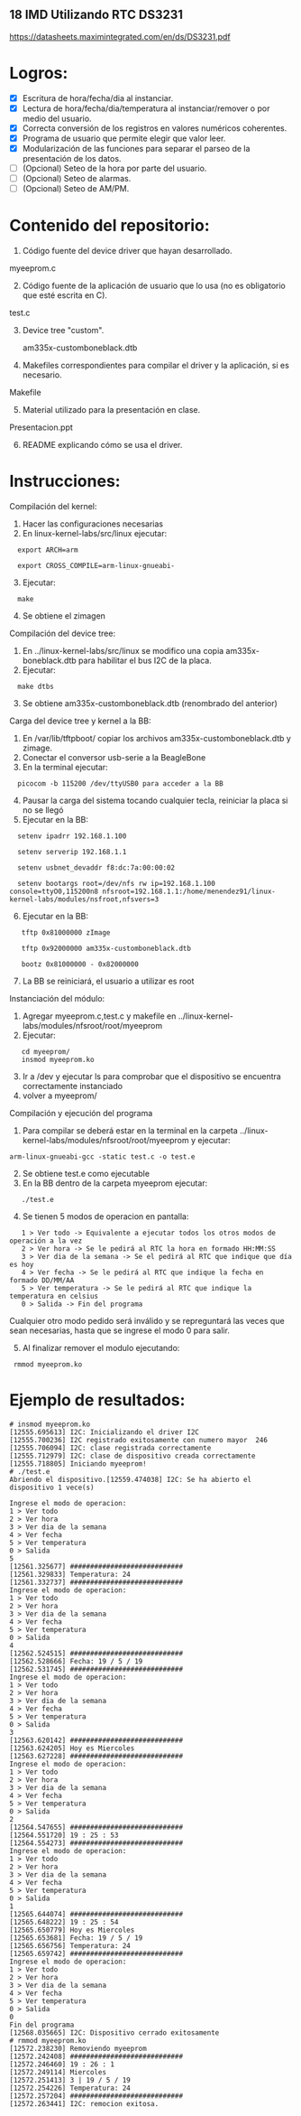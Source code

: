 ## 18 IMD Utilizando RTC DS3231

https://datasheets.maximintegrated.com/en/ds/DS3231.pdf

# Logros:

- [x] Escritura de hora/fecha/dia al instanciar.
- [x] Lectura de hora/fecha/dia/temperatura al instanciar/remover o por medio del usuario.
- [x] Correcta conversión de los registros en valores numéricos coherentes.
- [x] Programa de usuario que permite elegir que valor leer.
- [x] Modularización de las funciones para separar el parseo de la presentación de los datos.
- [ ] \(Opcional) Seteo de la hora por parte del usuario.
- [ ] \(Opcional) Seteo de alarmas.
- [ ] \(Opcional) Seteo de AM/PM.

# Contenido del repositorio:
1) Código fuente del device driver que hayan desarrollado.

  myeeprom.c
  
2) Código fuente de la aplicación de usuario que lo usa (no es obligatorio que esté escrita en C).

  test.c
  
3) Device tree "custom".

   am335x-customboneblack.dtb
  
4) Makefiles correspondientes para compilar el driver y la aplicación, si es necesario.

  Makefile
  
5) Material utilizado para la presentación en clase.

  Presentacion.ppt
  
6) README explicando cómo se usa el driver.

# Instrucciones:

Compilación del kernel:

1) Hacer las configuraciones necesarias
2) En linux-kernel-labs/src/linux ejecutar:
```
  export ARCH=arm
  
  export CROSS_COMPILE=arm-linux-gnueabi-
```  
3) Ejecutar:
```
  make
```  
4) Se obtiene el zimagen

Compilación del device tree:

1) En ../linux-kernel-labs/src/linux se modifico una copia am335x-boneblack.dtb para habilitar el bus I2C de la placa.
2) Ejecutar:
```
  make dtbs
```  
3) Se obtiene am335x-customboneblack.dtb (renombrado del anterior)

Carga del device tree y kernel a la BB:

1) En /var/lib/tftpboot/ copiar los archivos am335x-customboneblack.dtb y zimage.
2) Conectar el conversor usb-serie a la BeagleBone
3) En la terminal ejecutar:
```
  picocom -b 115200 /dev/ttyUSB0 para acceder a la BB
```  
4) Pausar la carga del sistema tocando cualquier tecla, reiniciar la placa si no se llegó
5) Ejecutar en la BB:
```
  setenv ipadrr 192.168.1.100
  
  setenv serverip 192.168.1.1
  
  setenv usbnet_devaddr f8:dc:7a:00:00:02
  
  setenv bootargs root=/dev/nfs rw ip=192.168.1.100 console=ttyO0,115200n8 nfsroot=192.168.1.1:/home/menendez91/linux-kernel-labs/modules/nsfroot,nfsvers=3
```  
 6) Ejecutar en la BB: 
 ```
    tftp 0x81000000 zImage
    
    tftp 0x92000000 am335x-customboneblack.dtb
    
    bootz 0x81000000 - 0x82000000
 ```   
 7) La BB se reiniciará, el usuario a utilizar es root
 
 Instanciación del módulo:
 
 1) Agregar myeeprom.c,test.c y makefile en ../linux-kernel-labs/modules/nfsroot/root/myeeprom
 2) Ejecutar:
 ```
    cd myeeprom/
    insmod myeeprom.ko
 ```  
 3) Ir a /dev y ejecutar ls para comprobar que el dispositivo se encuentra correctamente instanciado
 4) volver a myeeprom/
 
 Compilación y ejecución del programa
 
 1) Para compilar se deberá estar en la terminal en la carpeta ../linux-kernel-labs/modules/nfsroot/root/myeeprom y ejecutar:
 ```
 arm-linux-gnueabi-gcc -static test.c -o test.e
 ```
 2) Se obtiene test.e como ejecutable
 3) En la BB dentro de la carpeta myeeprom ejecutar:
 ```
    ./test.e
 ```   
 4) Se tienen 5 modos de operacion en pantalla:
 ```
    1 > Ver todo -> Equivalente a ejecutar todos los otros modos de operación a la vez
    2 > Ver hora -> Se le pedirá al RTC la hora en formado HH:MM:SS
    3 > Ver dia de la semana -> Se el pedirá al RTC que indique que día es hoy
    4 > Ver fecha -> Se le pedirá al RTC que indique la fecha en formado DD/MM/AA
    5 > Ver temperatura -> Se le pedirá al RTC que indique la temperatura en celsius
    0 > Salida -> Fin del programa
  ```  
  Cualquier otro modo pedido será inválido y se repreguntará las veces que sean necesarias, hasta que se ingrese el modo 0 para salir.
  
  5) Al finalizar remover el modulo ejecutando:
   ``` 
    rmmod myeeprom.ko
  ```

# Ejemplo de resultados:
 ```
# insmod myeeprom.ko
[12555.695613] I2C: Inicializando el driver I2C
[12555.700236] I2C registrado exitosamente con numero mayor  246
[12555.706094] I2C: clase registrada correctamente
[12555.712979] I2C: clase de dispositivo creada correctamente
[12555.718805] Iniciando myeeprom!
# ./test.e
Abriendo el dispositivo.[12559.474038] I2C: Se ha abierto el dispositivo 1 vece(s)

Ingrese el modo de operacion:
1 > Ver todo
2 > Ver hora
3 > Ver dia de la semana
4 > Ver fecha
5 > Ver temperatura
0 > Salida
5
[12561.325677] ############################
[12561.329833] Temperatura: 24 
[12561.332737] ############################
Ingrese el modo de operacion:
1 > Ver todo
2 > Ver hora
3 > Ver dia de la semana
4 > Ver fecha
5 > Ver temperatura
0 > Salida
4
[12562.524515] ############################
[12562.528666] Fecha: 19 / 5 / 19
[12562.531745] ############################
Ingrese el modo de operacion:
1 > Ver todo
2 > Ver hora
3 > Ver dia de la semana
4 > Ver fecha
5 > Ver temperatura
0 > Salida
3
[12563.620142] ############################
[12563.624205] Hoy es Miercoles
[12563.627228] ############################
Ingrese el modo de operacion:
1 > Ver todo
2 > Ver hora
3 > Ver dia de la semana
4 > Ver fecha
5 > Ver temperatura
0 > Salida
2
[12564.547655] ############################
[12564.551720] 19 : 25 : 53
[12564.554273] ############################
Ingrese el modo de operacion:
1 > Ver todo
2 > Ver hora
3 > Ver dia de la semana
4 > Ver fecha
5 > Ver temperatura
0 > Salida
1
[12565.644074] ############################
[12565.648222] 19 : 25 : 54
[12565.650779] Hoy es Miercoles
[12565.653681] Fecha: 19 / 5 / 19
[12565.656756] Temperatura: 24 
[12565.659742] ############################
Ingrese el modo de operacion:
1 > Ver todo
2 > Ver hora
3 > Ver dia de la semana
4 > Ver fecha
5 > Ver temperatura
0 > Salida
0
Fin del programa
[12568.035665] I2C: Dispositivo cerrado exitosamente
# rmmod myeeprom.ko
[12572.238230] Removiendo myeeprom
[12572.242408] ############################
[12572.246460] 19 : 26 : 1
[12572.249114] Miercoles
[12572.251413] 3 | 19 / 5 / 19
[12572.254226] Temperatura: 24 
[12572.257204] ############################
[12572.263441] I2C: remocion exitosa.
 ```



